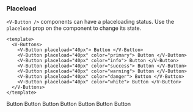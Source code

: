 ### Placeload

`<V-Button />` components can have a placeloading status.
Use the `placeload` prop on the component to change its state.

<!--code-->

```vue
<template>
  <V-Buttons>
    <V-Button placeload="40px"> Button </V-Button>
    <V-Button placeload="40px" color="primary"> Button </V-Button>
    <V-Button placeload="40px" color="info"> Button </V-Button>
    <V-Button placeload="40px" color="success"> Button </V-Button>
    <V-Button placeload="40px" color="warning"> Button </V-Button>
    <V-Button placeload="40px" color="danger"> Button </V-Button>
    <V-Button placeload="40px" color="white"> Button </V-Button>
  </V-Buttons>
</template>
```

<!--/code-->

<!--example-->

<V-Buttons class="placeload-wrap">
    <V-Button placeload="40px"> Button </V-Button>
    <V-Button placeload="40px" color="primary"> Button </V-Button>
    <V-Button placeload="40px" color="info"> Button </V-Button>
    <V-Button placeload="40px" color="success"> Button </V-Button>
    <V-Button placeload="40px" color="warning"> Button </V-Button>
    <V-Button placeload="40px" color="danger"> Button </V-Button>
    <V-Button placeload="40px" color="white"> Button </V-Button>
</V-Buttons>

<!--/example-->
